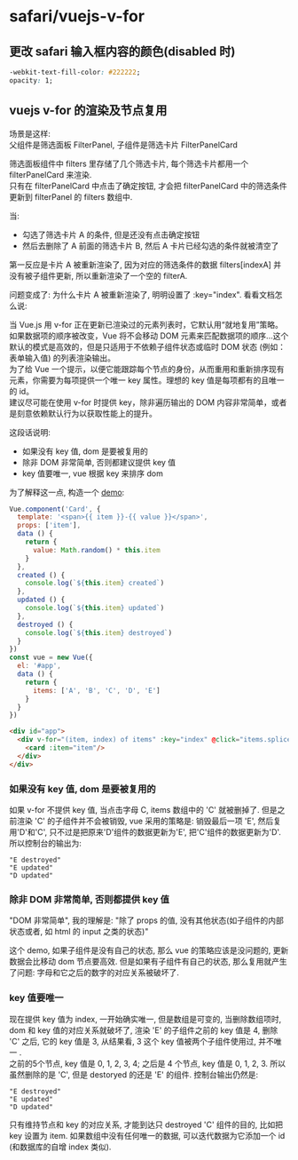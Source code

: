# safari/vuejs-v-for

## 更改 safari 输入框内容的颜色(disabled 时)

```css
-webkit-text-fill-color: #222222;
opacity: 1;
```

## vuejs v-for 的渲染及节点复用

场景是这样:  
父组件是筛选面板 FilterPanel, 子组件是筛选卡片 FilterPanelCard

筛选面板组件中 filters 里存储了几个筛选卡片, 每个筛选卡片都用一个 filterPanelCard 来渲染.  
只有在 filterPanelCard 中点击了确定按钮, 才会把 filterPanelCard 中的筛选条件更新到 filterPanel 的 filters 数组中.

当:  
- 勾选了筛选卡片 A 的条件, 但是还没有点击确定按钮
- 然后去删除了 A 前面的筛选卡片 B, 然后 A 卡片已经勾选的条件就被清空了

第一反应是卡片 A 被重新渲染了, 因为对应的筛选条件的数据 filters[indexA] 并没有被子组件更新, 所以重新渲染了一个空的 filterA.

问题变成了: 为什么卡片 A 被重新渲染了, 明明设置了 :key="index". 看看文档怎么说:

当 Vue.js 用 v-for 正在更新已渲染过的元素列表时，它默认用“就地复用”策略。如果数据项的顺序被改变，Vue 将不会移动 DOM 元素来匹配数据项的顺序...这个默认的模式是高效的，但是只适用于不依赖子组件状态或临时 DOM 状态 (例如：表单输入值) 的列表渲染输出。  
为了给 Vue 一个提示，以便它能跟踪每个节点的身份，从而重用和重新排序现有元素，你需要为每项提供一个唯一 key 属性。理想的 key 值是每项都有的且唯一的 id。  
建议尽可能在使用 v-for 时提供 key，除非遍历输出的 DOM 内容非常简单，或者是刻意依赖默认行为以获取性能上的提升。


这段话说明:
- 如果没有 key 值, dom 是要被复用的
- 除非 DOM 非常简单, 否则都建议提供 key 值
- key 值要唯一, vue 根据 key 来排序 dom


为了解释这一点, 构造一个 [demo](https://codepen.io/icymind/pen/LmJJEq?editors=1112):
```javascript
Vue.component('Card', {
  template: '<span>{{ item }}-{{ value }}</span>',
  props: ['item'],
  data () {
    return {
      value: Math.random() * this.item
    }
  },
  created () {
    console.log(`${this.item} created`)
  },
  updated () {
    console.log(`${this.item} updated`)
  },
  destroyed () {
    console.log(`${this.item} destroyed`)
  }
})
const vue = new Vue({
  el: '#app',
  data () {
    return {
      items: ['A', 'B', 'C', 'D', 'E']
    }
  }
})
```
```html
<div id="app">
  <div v-for="(item, index) of items" :key="index" @click="items.splice(index, 1)">
    <card :item="item"/>
  </div>
</div>
```

### 如果没有 key 值, dom 是要被复用的
如果 v-for 不提供 key 值, 当点击字母 C, items 数组中的 'C' 就被删掉了. 但是之前渲染 'C' 的子组件并不会被销毁, vue 采用的策略是: 销毁最后一项 'E', 然后复用'D'和'C', 只不过是把原来'D'组件的数据更新为'E', 把'C'组件的数据更新为'D'.  
所以控制台的输出为:
```
"E destroyed"
"E updated"
"D updated"
```

### 除非 DOM 非常简单, 否则都提供 key 值
"DOM 非常简单", 我的理解是: "除了 props 的值, 没有其他状态(如子组件的内部状态或者, 如 html 的 input 之类的状态)"

这个 demo, 如果子组件是没有自己的状态, 那么 vue 的策略应该是没问题的, 更新数据会比移动 dom 节点要高效. 但是如果有子组件有自己的状态, 那么复用就产生了问题: 字母和它之后的数字的对应关系被破坏了.

### key 值要唯一
现在提供 key 值为 index, 一开始确实唯一, 但是数组是可变的, 当删除数组项时, dom 和 key 值的对应关系就破坏了, 渲染 'E' 的子组件之前的 key 值是 4, 删除 'C' 之后, 它的 key 值是 3, 从结果看, 3 这个 key 值被两个子组件使用过,  并不唯一 .  
之前的5个节点, key 值是 0, 1, 2, 3, 4; 之后是 4 个节点, key 值是 0, 1, 2, 3.
所以虽然删除的是 'C', 但是 destoryed 的还是 'E' 的组件. 控制台输出仍然是:
```
"E destroyed"
"E updated"
"D updated"
```

只有维持节点和 key 的对应关系, 才能到达只 destroyed 'C' 组件的目的, 比如把 key 设置为 item.  如果数组中没有任何唯一的数据, 可以迭代数据为它添加一个 id (和数据库的自增 index 类似).


